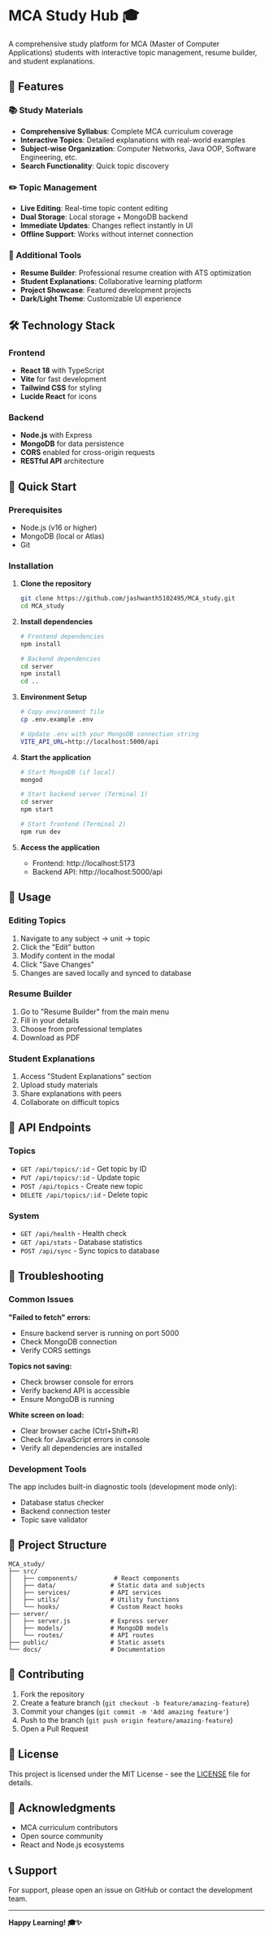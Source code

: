 # MCA Study Hub 🎓

A comprehensive study platform for MCA (Master of Computer Applications) students with interactive topic management, resume builder, and student explanations.

## 🚀 Features

### 📚 Study Materials
- **Comprehensive Syllabus**: Complete MCA curriculum coverage
- **Interactive Topics**: Detailed explanations with real-world examples
- **Subject-wise Organization**: Computer Networks, Java OOP, Software Engineering, etc.
- **Search Functionality**: Quick topic discovery

### ✏️ Topic Management
- **Live Editing**: Real-time topic content editing
- **Dual Storage**: Local storage + MongoDB backend
- **Immediate Updates**: Changes reflect instantly in UI
- **Offline Support**: Works without internet connection

### 🎯 Additional Tools
- **Resume Builder**: Professional resume creation with ATS optimization
- **Student Explanations**: Collaborative learning platform
- **Project Showcase**: Featured development projects
- **Dark/Light Theme**: Customizable UI experience

## 🛠️ Technology Stack

### Frontend
- **React 18** with TypeScript
- **Vite** for fast development
- **Tailwind CSS** for styling
- **Lucide React** for icons

### Backend
- **Node.js** with Express
- **MongoDB** for data persistence
- **CORS** enabled for cross-origin requests
- **RESTful API** architecture

## 🚀 Quick Start

### Prerequisites
- Node.js (v16 or higher)
- MongoDB (local or Atlas)
- Git

### Installation

1. **Clone the repository**
   ```bash
   git clone https://github.com/jashwanth5102495/MCA_study.git
   cd MCA_study
   ```

2. **Install dependencies**
   ```bash
   # Frontend dependencies
   npm install
   
   # Backend dependencies
   cd server
   npm install
   cd ..
   ```

3. **Environment Setup**
   ```bash
   # Copy environment file
   cp .env.example .env
   
   # Update .env with your MongoDB connection string
   VITE_API_URL=http://localhost:5000/api
   ```

4. **Start the application**
   ```bash
   # Start MongoDB (if local)
   mongod
   
   # Start backend server (Terminal 1)
   cd server
   npm start
   
   # Start frontend (Terminal 2)
   npm run dev
   ```

5. **Access the application**
   - Frontend: http://localhost:5173
   - Backend API: http://localhost:5000/api

## 📖 Usage

### Editing Topics
1. Navigate to any subject → unit → topic
2. Click the "Edit" button
3. Modify content in the modal
4. Click "Save Changes"
5. Changes are saved locally and synced to database

### Resume Builder
1. Go to "Resume Builder" from the main menu
2. Fill in your details
3. Choose from professional templates
4. Download as PDF

### Student Explanations
1. Access "Student Explanations" section
2. Upload study materials
3. Share explanations with peers
4. Collaborate on difficult topics

## 🔧 API Endpoints

### Topics
- `GET /api/topics/:id` - Get topic by ID
- `PUT /api/topics/:id` - Update topic
- `POST /api/topics` - Create new topic
- `DELETE /api/topics/:id` - Delete topic

### System
- `GET /api/health` - Health check
- `GET /api/stats` - Database statistics
- `POST /api/sync` - Sync topics to database

## 🐛 Troubleshooting

### Common Issues

**"Failed to fetch" errors:**
- Ensure backend server is running on port 5000
- Check MongoDB connection
- Verify CORS settings

**Topics not saving:**
- Check browser console for errors
- Verify backend API is accessible
- Ensure MongoDB is running

**White screen on load:**
- Clear browser cache (Ctrl+Shift+R)
- Check for JavaScript errors in console
- Verify all dependencies are installed

### Development Tools

The app includes built-in diagnostic tools (development mode only):
- Database status checker
- Backend connection tester
- Topic save validator

## 📁 Project Structure

```
MCA_study/
├── src/
│   ├── components/          # React components
│   ├── data/               # Static data and subjects
│   ├── services/           # API services
│   ├── utils/              # Utility functions
│   └── hooks/              # Custom React hooks
├── server/
│   ├── server.js           # Express server
│   ├── models/             # MongoDB models
│   └── routes/             # API routes
├── public/                 # Static assets
└── docs/                   # Documentation
```

## 🤝 Contributing

1. Fork the repository
2. Create a feature branch (`git checkout -b feature/amazing-feature`)
3. Commit your changes (`git commit -m 'Add amazing feature'`)
4. Push to the branch (`git push origin feature/amazing-feature`)
5. Open a Pull Request

## 📝 License

This project is licensed under the MIT License - see the [LICENSE](LICENSE) file for details.

## 🙏 Acknowledgments

- MCA curriculum contributors
- Open source community
- React and Node.js ecosystems

## 📞 Support

For support, please open an issue on GitHub or contact the development team.

---

**Happy Learning! 🎓✨**